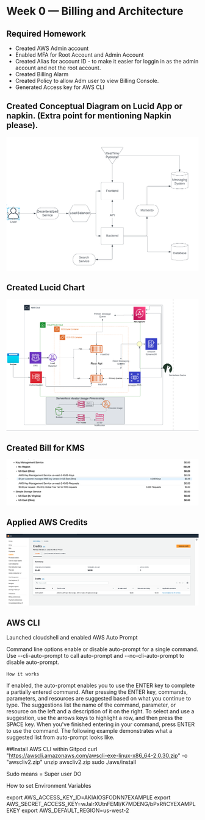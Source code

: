 # Week 0 — Billing and Architecture

## Required Homework

- Created AWS Admin account
- Enabled MFA for Root Account and Admin Account
- Created Alias for account ID - to make it easier for loggin in as the admin account and not the root account.
- Created Billing Alarm 
- Created Policy to allow Adm user to view Billing Console.
- Generated Access key for AWS CLI

## Created Conceptual Diagram on Lucid App or napkin. (Extra point for mentioning Napkin please).
![Image of Screen shot of Lucid chart](assets/Conceptual.png)
## Created Lucid Chart 
![Image of Screen shot of Lucid chart](assets/Screenshot%202023-02-28%20at%208.51.56%20PM.png)

##  Created Bill for KMS

![Image of Screen shot of Bill](assets/Bill%20for%20KMS.png)


## Applied AWS Credits

![Image of Screen Shot of AWS Credit](assets/AwsCredits.png)


## AWS CLI

Launched cloudshell and enabled AWS Auto Prompt

Command line options enable or disable auto-prompt for a single command. Use --cli-auto-prompt to call auto-prompt and --no-cli-auto-prompt to disable auto-prompt.

    How it works
If enabled, the auto-prompt enables you to use the ENTER key to complete a partially entered command. After pressing the ENTER key, commands, parameters, and resources are suggested based on what you continue to type. The suggestions list the name of the command, parameter, or resource on the left and a description of it on the right. To select and use a suggestion, use the arrows keys to highlight a row, and then press the SPACE key. When you've finished entering in your command, press ENTER to use the command. The following example demonstrates what a suggested list from auto-prompt looks like.


##Install AWS CLI within Gitpod
curl "https://awscli.amazonaws.com/awscli-exe-linux-x86_64-2.0.30.zip" -o "awscliv2.zip"
unzip awscliv2.zip
sudo ./aws/install

Sudo means = Super user DO


How to set Environment Variables


export AWS_ACCESS_KEY_ID=AKIAIOSFODNN7EXAMPLE
export AWS_SECRET_ACCESS_KEY=wJalrXUtnFEMI/K7MDENG/bPxRfiCYEXAMPLEKEY
export AWS_DEFAULT_REGION=us-west-2
